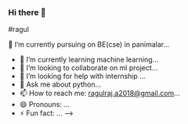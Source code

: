### Hi there 👋
#ragul
<!--
**ragul-17102/ragul-17102** is a ✨ _special_ ✨ repository because its `README.md` (this file) appears on your GitHub profile.

Here are some ideas to get you started:

- 🔭 I’m currently working on ...
- 🌱 I’m currently learning ...
- 👯 I’m looking to collaborate on ...
- 🤔 I’m looking for help with ...
- 💬 Ask me about ...
- 📫 How to reach me: ...
- 😄 Pronouns: ...
- ⚡ Fun fact: ...
-->
 🔭 I’m currently pursuing on BE(cse) in panimalar...
- 🌱 I’m currently learning machine learning...
- 👯 I’m looking to collaborate on ml project...
- 🤔 I’m looking for help with internship ...
- 💬 Ask me about python...
- 📫 How to reach me: ragulraj.a2018@gmail.com...
- 😄 Pronouns: ...
- ⚡ Fun fact: ...
-->
